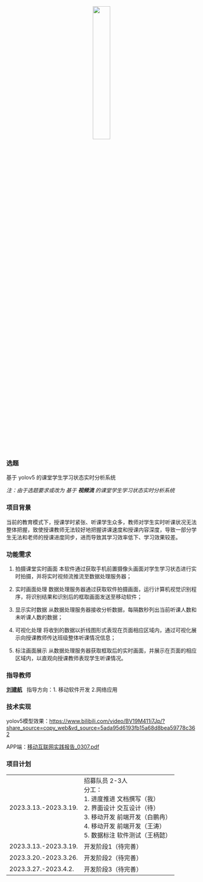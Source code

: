 
<div align=center>
<img src = "./Figures/yolo.png" width=30%>
</div>

### 选题

基于 yolov5 的课堂学生学习状态实时分析系统

*注：由于选题要求或改为 基于 **视频流** 的课堂学生学习状态实时分析系统*

### 项目背景

当前的教育模式下，授课学时紧张、听课学生众多，教师对学生实时听课状况无法整体把握，致使授课教师无法较好地把握讲课速度和授课内容深度，导致一部分学生无法和老师的授课进度同步，进而导致其学习效率低下、学习效果较差。

### 功能需求

1. 拍摄课堂实时画面
本软件通过获取手机前置摄像头画面对学生学习状态进行实时拍摄，并将实时视频流推流至数据处理服务器；

2. 实时画面处理
数据处理服务器通过获取软件拍摄画面，运行计算机视觉识别程序，将识别结果和识别后的框取画面发送至移动软件；

3. 显示实时数据
从数据处理服务器接收分析数据，每隔数秒列出当前听课人数和未听课人数的数据；

4. 可视化处理
将收到的数据以折线图形式表现在页面相应区域内，通过可视化展示向授课教师传达班级整体听课情况信息；

5. 标注画面展示
从数据处理服务器获取框取后的实时画面，并展示在页面的相应区域内，以直观向授课教师表现学生听课情况。


### 指导教师

<a href="http://computer.upc.edu.cn/2017/0313/c6289a103903/page.htm">**刘建航**</a> &nbsp; 指导方向：1. 移动软件开发 2.网络应用 

### 技术实现

yolov5模型效果：https://www.bilibili.com/video/BV19M411i7Jp/?share_source=copy_web&vd_source=5ada95d6193fb15a68d8bea59778c362

APP端：<a href="./Files/移动互联网实践报告_0307.pdf">移动互联网实践报告_0307.pdf</a>

### 项目计划

<div align=center width="100%">
<table width="100%">
    <tr>
        <td>
            2023.3.13.-2023.3.19.
        </td>
        <td>
            招募队员 2-3人<br>
            分工：<br> 
            1. 进度推进 文档撰写（我）<br>
            2. 界面设计 交互设计（待）<br>
            3. 移动开发 前端开发（白鹏冉）<br>
            4. 移动开发 前端开发（王涛）<br>
            5. 数据标注 软件测试（王柄懿）<br>
        </td>
    </tr>
    <tr>
        <td>
            2023.3.13.-2023.3.19.
        </td>
        <td>
            开发阶段1（待完善）
        </td>
    </tr>
    <tr>
        <td>
            2023.3.20.-2023.3.26.
        </td>
        <td>
            开发阶段2（待完善）
        </td>
    </tr>
    <tr>
        <td>
            2023.3.27.-2023.4.2.
        </td>
        <td>
            开发阶段3（待完善）
        </td>
    </tr>
</table>
</div>
